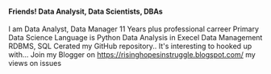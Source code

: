 #### Friends! Data Analysit, Data Scientists, DBAs

I am Data Analyst, Data Manager
11 Years plus professional carreer
Primary Data Science Language is Python
Data Analysis in Execel
Data Management RDBMS, SQL
Cerated my GitHub repository..
It's interesting to hooked up with...
Join my Blogger on https://risinghopesinstruggle.blogspot.com/ my views on issues
<!--### Hi there 👋-->



<!--
**rkpathakrajesh/rkpathakrajesh** is a ✨ _special_ ✨ repository because its `README.md` (this file) appears on your GitHub profile.

Here are some ideas to get you started:

- 🔭 I’m currently working on ...
- 🌱 I’m currently learning ...
- 👯 I’m looking to collaborate on ...
- 🤔 I’m looking for help with ...
- 💬 Ask me about ...
- 📫 How to reach me: ...
- 😄 Pronouns: ...
- ⚡ Fun fact: ...
-->
